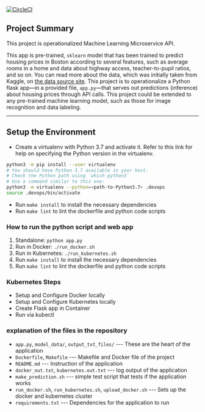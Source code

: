 [![CircleCI](https://dl.circleci.com/status-badge/img/gh/Eenrics/Udacity-ML-app/tree/main.svg?style=svg)](https://dl.circleci.com/status-badge/redirect/gh/Eenrics/Udacity-ML-app/tree/main)

## Project Summary

This project is operationalized Machine Learning Microservice API. 

This app is pre-trained, `sklearn` model that has been trained to predict housing prices in Boston according to several features, such as average rooms in a home and data about highway access, teacher-to-pupil ratios, and so on. You can read more about the data, which was initially taken from Kaggle, on [the data source site](https://www.kaggle.com/c/boston-housing). This project is to operationalize a Python flask app—in a provided file, `app.py`—that serves out predictions (inference) about housing prices through API calls. This project could be extended to any pre-trained machine learning model, such as those for image recognition and data labeling.

---

## Setup the Environment

* Create a virtualenv with Python 3.7 and activate it. Refer to this link for help on specifying the Python version in the virtualenv. 
```bash
python3 -m pip install --user virtualenv
# You should have Python 3.7 available in your host. 
# Check the Python path using `which python3`
# Use a command similar to this one:
python3 -m virtualenv --python=<path-to-Python3.7> .devops
source .devops/bin/activate
```
* Run `make install` to install the necessary dependencies
* Run `make lint` to lint the dockerfile and python code scripts

### How to run the python script and web app

1. Standalone:  `python app.py`
2. Run in Docker:  `./run_docker.sh`
3. Run in Kubernetes:  `./run_kubernetes.sh`
4. Run `make install` to install the necessary dependencies
5. Run `make lint` to lint the dockerfile and python code scripts

### Kubernetes Steps

* Setup and Configure Docker locally
* Setup and Configure Kubernetes locally
* Create Flask app in Container
* Run via kubectl

### explanation of the files in the repository
* `app.py`, `model_data/`, `output_txt_files/` ---  These are the heart of the application
* `Dockerfile`, `Makefile`  ---   Makefile and Docker file of the project
* `README.md`  ---   Instruction of the application
* `docker_out.txt`, `kubernetes.out.txt`  ---   log output of the application
* `make_prediction.sh`  ---  simple test script that tests if the application works
* `run_docker.sh`, `run_kubernetes.sh`, `upload_docker.sh`  ---   Sets up the docker and kubernetes cluster
* `requirements.txt`  ---   Dependencies for the application to run
